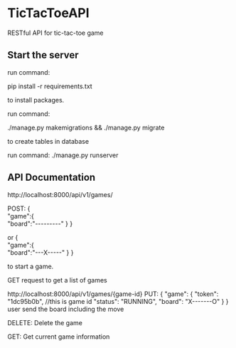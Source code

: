 # TicTacToeAPI
RESTful API for tic-tac-toe game

## Start the server
run command:

pip install -r requirements.txt

to install packages.

run command:

./manage.py makemigrations && ./manage.py migrate

to create tables in database

run command:
./manage.py runserver

## API Documentation

 http://localhost:8000/api/v1/games/
 
 POST:
 {  
   "game":{  
      "board":"---------"
   }
 }
 
 or
 {  
   "game":{  
      "board":"---X-----"
   }
 }
 
 to start a game.
 
 GET request to get a list of games
 
 http://localhost:8000/api/v1/games/{game-id}
 PUT:
 {
    "game": {
        "token": "1dc95b0b", //this is game id
        "status": "RUNNING",
        "board": "X-------O"
    }
 }
 user send the board including the move
 
 DELETE:
 Delete the game
 
 GET:
 Get current game information
